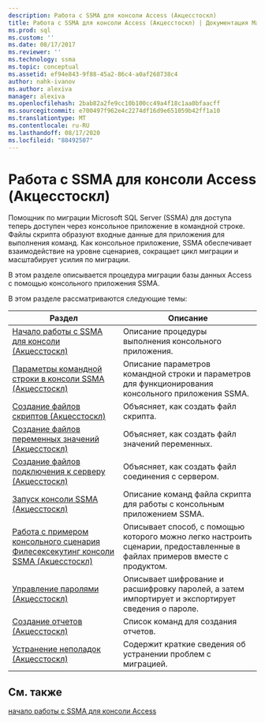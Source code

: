```yaml
---
description: Работа с SSMA для консоли Access (Акцесстоскл)
title: Работа с SSMA для консоли Access (Акцесстоскл) | Документация Майкрософт
ms.prod: sql
ms.custom: ''
ms.date: 08/17/2017
ms.reviewer: ''
ms.technology: ssma
ms.topic: conceptual
ms.assetid: ef94e843-9f88-45a2-86c4-a0af268738c4
author: nahk-ivanov
ms.author: alexiva
manager: alexiva
ms.openlocfilehash: 2bab82a2fe9cc10b100cc49a4f18c1aa0bfaacff
ms.sourcegitcommit: e700497f962e4c2274df16d9e651059b42ff1a10
ms.translationtype: MT
ms.contentlocale: ru-RU
ms.lasthandoff: 08/17/2020
ms.locfileid: "88492507"
---
```

# <a name="working-with-ssma-for-access-console-accesstosql"></a>Работа с SSMA для консоли Access (Акцесстоскл)
Помощник по миграции Microsoft SQL Server (SSMA) для доступа теперь доступен через консольное приложение в командной строке. Файлы скрипта образуют входные данные для приложения для выполнения команд. Как консольное приложение, SSMA обеспечивает взаимодействие на уровне сценариев, сокращает цикл миграции и масштабирует усилия по миграции.  
  
В этом разделе описывается процедура миграции базы данных Access с помощью консольного приложения SSMA.  
  
В этом разделе рассматриваются следующие темы:  
  
|Раздел|Описание|  
|-|-|  
|[Начало работы с SSMA для консоли &#40;Акцесстоскл&#41;](../../ssma/access/getting-started-with-ssma-for-access-console-accesstosql.md)|Описание процедуры выполнения консольного приложения.|  
|[Параметры командной строки в консоли SSMA &#40;Акцесстоскл&#41;](../../ssma/access/command-line-options-in-ssma-console-accesstosql.md)|Описание параметров командной строки и параметров для функционирования консольного приложения SSMA.|  
|[Создание файлов скриптов &#40;Акцесстоскл&#41;](../../ssma/access/creating-script-files-accesstosql.md)|Объясняет, как создать файл скрипта.|  
|[Создание файлов переменных значений &#40;Акцесстоскл&#41;](../../ssma/access/creating-variable-value-files-accesstosql.md)|Объясняет, как создать файл значений переменных.|  
|[Создание файлов подключения к серверу &#40;Акцесстоскл&#41;](../../ssma/access/creating-the-server-connection-files-accesstosql.md)|Объясняет, как создать файл соединения с сервером.|  
|[Запуск консоли SSMA &#40;Акцесстоскл&#41;](../../ssma/access/executing-the-ssma-console-accesstosql.md)|Описание команд файла скрипта для работы с консольным приложением SSMA.|  
|[Работа с примером консольного сценария Филесексекутинг консоли SSMA &#40;Акцесстоскл&#41;](../../ssma/access/working-sample-console-script-filesexecuting-ssma-console-accesstosql.md)|Описывает способ, с помощью которого можно легко настроить сценарии, предоставленные в файлах примеров вместе с продуктом.|  
|[Управление паролями &#40;Акцесстоскл&#41;](../../ssma/access/managing-passwords-accesstosql.md)|Описывает шифрование и расшифровку паролей, а затем импортирует и экспортирует сведения о пароле.|  
|[Создание отчетов &#40;Акцесстоскл&#41;](../../ssma/access/generating-reports-accesstosql.md)|Список команд для создания отчетов.|  
|[Устранение неполадок &#40;Акцесстоскл&#41;](../../ssma/access/troubleshooting-accesstosql.md)|Содержит краткие сведения об устранении проблем с миграцией.|  
  
## <a name="see-also"></a>См. также  
[начало работы с SSMA для консоли Access](getting-started-with-ssma-for-access-console-accesstosql.md)  
  
